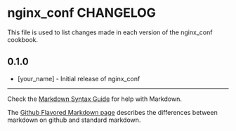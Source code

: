 nginx_conf CHANGELOG
====================

This file is used to list changes made in each version of the nginx_conf cookbook.

0.1.0
-----
- [your_name] - Initial release of nginx_conf

- - -
Check the [Markdown Syntax Guide](http://daringfireball.net/projects/markdown/syntax) for help with Markdown.

The [Github Flavored Markdown page](http://github.github.com/github-flavored-markdown/) describes the differences between markdown on github and standard markdown.
